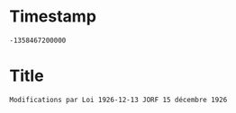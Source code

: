 # Timestamp
```
-1358467200000
```

# Title
```
Modifications par Loi 1926-12-13 JORF 15 décembre 1926
```